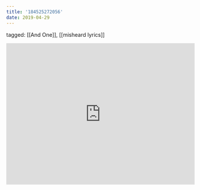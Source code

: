 ```yaml
---
title: '184525272056'
date: 2019-04-29
---
```

tagged: [[And One]], [[misheard lyrics]]
<iframe allow="accelerometer; autoplay; clipboard-write; encrypted-media; gyroscope; picture-in-picture" allowfullscreen="" frameborder="0" height="375" id="youtube_iframe" src="https://www.youtube.com/embed/ipjoWz6toLY?feature=oembed&amp;enablejsapi=1&amp;origin=https://safe.txmblr.com&amp;wmode=opaque" width="500"></iframe>